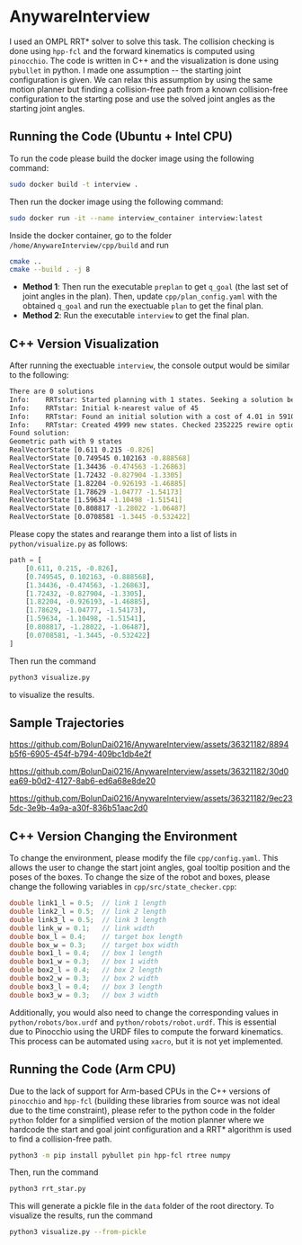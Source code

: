 # AnywareInterview

I used an OMPL RRT* solver to solve this task. The collision checking is done using `hpp-fcl` and the forward kinematics is computed using `pinocchio`. The code is written in C++ and the visualization is done using `pybullet` in python. I made one assumption -- the starting joint configuration is given. We can relax this assumption by using the same motion planner but finding a collision-free path from a known collision-free configuration to the starting pose and use the solved joint angles as the starting joint angles.

## Running the Code (Ubuntu + Intel CPU)

To run the code please build the docker image using the following command:

```bash
sudo docker build -t interview .
```

Then run the docker image using the following command:

```bash
sudo docker run -it --name interview_container interview:latest
```

Inside the docker container, go to the folder `/home/AnywareInterview/cpp/build` and run

```bash
cmake ..
cmake --build . -j 8
```

- **Method 1**: Then run the executable `preplan` to get `q_goal` (the last set of joint angles in the plan). Then, update `cpp/plan_config.yaml` with the obtained `q_goal` and run the exectuable `plan` to get the final plan.
- **Method 2**: Run the executable `interview` to get the final plan.


## C++ Version Visualization

After running the exectuable `interview`, the console output would be similar to the following:

```bash
There are 0 solutions
Info:    RRTstar: Started planning with 1 states. Seeking a solution better than 0.00000.
Info:    RRTstar: Initial k-nearest value of 45
Info:    RRTstar: Found an initial solution with a cost of 4.01 in 5910 iterations (4699 vertices in the graph)
Info:    RRTstar: Created 4999 new states. Checked 2352225 rewire options. 1 goal states in tree. Final solution cost 4.002
Found solution:
Geometric path with 9 states
RealVectorState [0.611 0.215 -0.826]
RealVectorState [0.749545 0.102163 -0.888568]
RealVectorState [1.34436 -0.474563 -1.26863]
RealVectorState [1.72432 -0.827904 -1.3305]
RealVectorState [1.82204 -0.926193 -1.46885]
RealVectorState [1.78629 -1.04777 -1.54173]
RealVectorState [1.59634 -1.10498 -1.51541]
RealVectorState [0.808817 -1.28022 -1.06487]
RealVectorState [0.0708581 -1.3445 -0.532422]
```

Please copy the states and rearange them into a list of lists in `python/visualize.py` as follows:

```python
path = [
    [0.611, 0.215, -0.826],
    [0.749545, 0.102163, -0.888568],
    [1.34436, -0.474563, -1.26863],
    [1.72432, -0.827904, -1.3305],
    [1.82204, -0.926193, -1.46885],
    [1.78629, -1.04777, -1.54173],
    [1.59634, -1.10498, -1.51541],
    [0.808817, -1.28022, -1.06487],
    [0.0708581, -1.3445, -0.532422]
]
```

Then run the command

```bash
python3 visualize.py
```

to visualize the results.

## Sample Trajectories

https://github.com/BolunDai0216/AnywareInterview/assets/36321182/8894b5f6-6905-454f-b794-409bc1db4e2f

https://github.com/BolunDai0216/AnywareInterview/assets/36321182/30d0ea69-b0d2-4127-8ab6-ed6a68e8de20

https://github.com/BolunDai0216/AnywareInterview/assets/36321182/9ec235dc-3e9b-4a9a-a30f-836b51aac2d0

## C++ Version Changing the Environment

To change the environment, please modify the file `cpp/config.yaml`. This allows the user to change the start joint angles, goal tooltip position and the poses of the boxes. To change the size of the robot and boxes, please change the following variables in `cpp/src/state_checker.cpp`:

```cpp
double link1_l = 0.5;  // link 1 length
double link2_l = 0.5;  // link 2 length
double link3_l = 0.5;  // link 3 length
double link_w = 0.1;   // link width
double box_l = 0.4;    // target box length
double box_w = 0.3;    // target box width
double box1_l = 0.4;   // box 1 length
double box1_w = 0.3;   // box 1 width
double box2_l = 0.4;   // box 2 length
double box2_w = 0.3;   // box 2 width
double box3_l = 0.4;   // box 3 length
double box3_w = 0.3;   // box 3 width
```

Additionally, you would also need to change the corresponding values in `python/robots/box.urdf` and `python/robots/robot.urdf`. This is essential due to Pinocchio using the URDF files to compute the forward kinematics. This process can be automated using `xacro`, but it is not yet implemented.

## Running the Code (Arm CPU)

Due to the lack of support for Arm-based CPUs in the C++ versions of `pinocchio` and `hpp-fcl` (building these libraries from source was not ideal due to the time constraint), please refer to the python code in the folder `python` folder for a simplified version of the motion planner where we hardcode the start and goal joint configuration and a RRT* algorithm is used to find a collision-free path.

```bash
python3 -m pip install pybullet pin hpp-fcl rtree numpy
```

Then, run the command

```bash
python3 rrt_star.py
```

This will generate a pickle file in the `data` folder of the root directory. To visualize the results, run the command

```bash
python3 visualize.py --from-pickle
```
